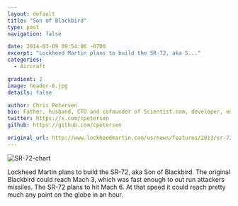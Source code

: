 ```yaml
---
layout: default
title: "Son of Blackbird"
type: post
navigation: false

date: 2014-03-09 09:54:06 -0700
excerpt: "Lockheed Martin plans to build the SR-72, aka S..."
categories:
  - Aircraft

gradient: 2
image: header-6.jpg
details: false

author: Chris Petersen
bio: Father, husband, CTO and cofounder of Scientist.com, developer, entrepreneur and technologist.
twitter: https://x.com/cpetersen
github: https://github.com/cpetersen

original_url: http://www.lockheedmartin.com/us/news/features/2013/sr-72.html
---
```





  ![SR-72-chart](/assets/import/4a2b4d5ab520451ee5c3676434da5604.png)  

 Lockheed Martin plans to build the SR-72, aka Son of Blackbird. The original Blackbird could reach Mach 3, which was fast enough to out run attackers missiles. The SR-72 plans to hit Mach 6. At that speed it could reach pretty much any point on the globe in an hour. 

 
